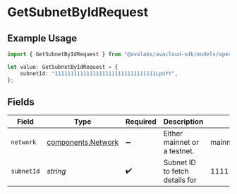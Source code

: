# GetSubnetByIdRequest

## Example Usage

```typescript
import { GetSubnetByIdRequest } from "@avalabs/avacloud-sdk/models/operations";

let value: GetSubnetByIdRequest = {
    subnetId: "11111111111111111111111111111111LpoYY",
};
```

## Fields

| Field                                                    | Type                                                     | Required                                                 | Description                                              | Example                                                  |
| -------------------------------------------------------- | -------------------------------------------------------- | -------------------------------------------------------- | -------------------------------------------------------- | -------------------------------------------------------- |
| `network`                                                | [components.Network](../../models/components/network.md) | :heavy_minus_sign:                                       | Either mainnet or a testnet.                             | mainnet                                                  |
| `subnetId`                                               | *string*                                                 | :heavy_check_mark:                                       | Subnet ID to fetch details for                           | 11111111111111111111111111111111LpoYY                    |